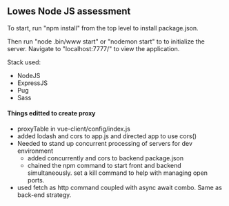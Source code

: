 ## Lowes Node JS assessment

To start, run "npm install" from the top level to install package.json.

Then run "node .bin/www start" or "nodemon start" to to initialize the server. Navigate to "localhost:7777/" to view the application.

Stack used:
* NodeJS
* ExpressJS
* Pug
* Sass

#### Things editted to create proxy

* proxyTable in vue-client/config/index.js
* added lodash and cors to app.js and directed app to use cors()
* Needed to stand up concurrent processing of servers for dev environment
    * added concurrently and cors to backend package.json
    * chained the npm command to start front and backend simultaneously. set a kill command to help with managing open ports.
* used fetch as http command coupled with async await combo. Same as back-end strategy.